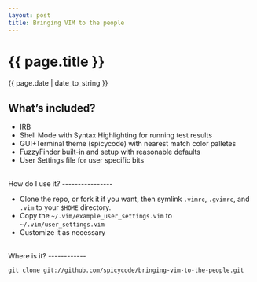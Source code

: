 ```yaml
---
layout: post
title: Bringing VIM to the people
---
```

{{ page.title }}
================
<p class="meta">{{ page.date | date_to_string }}</p>

What’s included?
----------------

- IRB
- Shell Mode with Syntax Highlighting for running test results
- GUI+Terminal theme (spicycode) with nearest match color palletes
- FuzzyFinder built-in and setup with reasonable defaults
- User Settings file for user specific bits
  
<br />  
How do I use it?
----------------

- Clone the repo, or fork it if you want, then symlink `.vimrc`, `.gvimrc`, and `.vim` to your `$HOME` directory.
- Copy the `~/.vim/example_user_settings.vim` to `~/.vim/user_settings.vim`
- Customize it as necessary

<br />
Where is it?
------------

    git clone git://github.com/spicycode/bringing-vim-to-the-people.git
